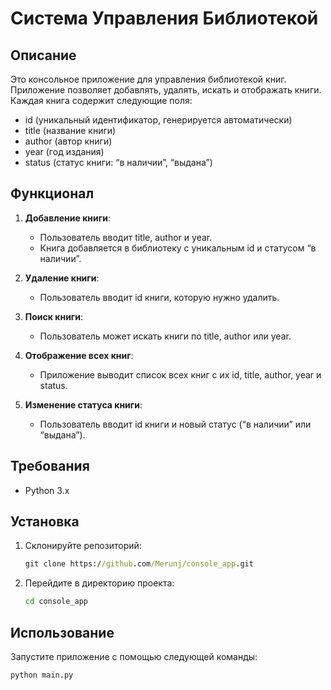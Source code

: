 # Система Управления Библиотекой

## Описание

Это консольное приложение для управления библиотекой книг. Приложение позволяет добавлять, удалять, искать и отображать книги. Каждая книга содержит следующие поля:
- id (уникальный идентификатор, генерируется автоматически)
- title (название книги)
- author (автор книги)
- year (год издания)
- status (статус книги: “в наличии”, “выдана”)

## Функционал

1. **Добавление книги**:
   - Пользователь вводит title, author и year.
   - Книга добавляется в библиотеку с уникальным id и статусом “в наличии”.

2. **Удаление книги**:
   - Пользователь вводит id книги, которую нужно удалить.
   
3. **Поиск книги**:
   - Пользователь может искать книги по title, author или year.

4. **Отображение всех книг**:
   - Приложение выводит список всех книг с их id, title, author, year и status.

5. **Изменение статуса книги**:
   - Пользователь вводит id книги и новый статус (“в наличии” или “выдана”).

## Требования

- Python 3.x

## Установка

1. Склонируйте репозиторий:
    ```cmd
    git clone https://github.com/Merunj/console_app.git
    ```
2. Перейдите в директорию проекта:
    ```cmd
    cd console_app
    ```

## Использование

Запустите приложение с помощью следующей команды:
```cmd
python main.py
